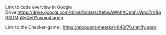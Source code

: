 Link to code overview in Google Drive:https://drive.google.com/drive/folders/1tebwAWbhXOqbhLWqo7rVBgRXDMgSyQe0?usp=sharing

Link to the Checker-game : https://eloquent-meerkat-846f76.netlify.app/
